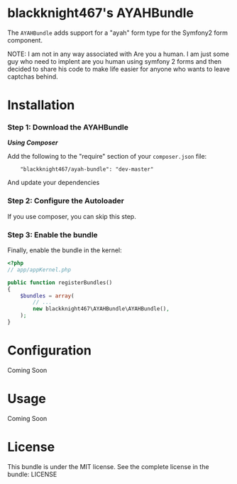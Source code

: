 blackknight467's AYAHBundle
=====================

The `AYAHBundle` adds support for a "ayah" form type for the
Symfony2 form component.

NOTE: I am not in any way associated with Are you a human.  I am just some guy who need to implent are you human using symfony 2 forms and then decided to share his code to make life easier for anyone who wants to leave captchas behind.

Installation
============

### Step 1: Download the AYAHBundle
***Using Composer***

Add the following to the "require" section of your `composer.json` file:

```
    "blackknight467/ayah-bundle": "dev-master"
```

And update your dependencies

### Step 2: Configure the Autoloader

If you use composer, you can skip this step.

### Step 3: Enable the bundle

Finally, enable the bundle in the kernel:

```php
<?php
// app/appKernel.php

public function registerBundles()
{
    $bundles = array(
        // ...
        new blackknight467\AYAHBundle\AYAHBundle(),
    );
}
```
Configuration
=============

Coming Soon

Usage
=====

Coming Soon

License
=======
This bundle is under the MIT license. See the complete license in the bundle:
    LICENSE